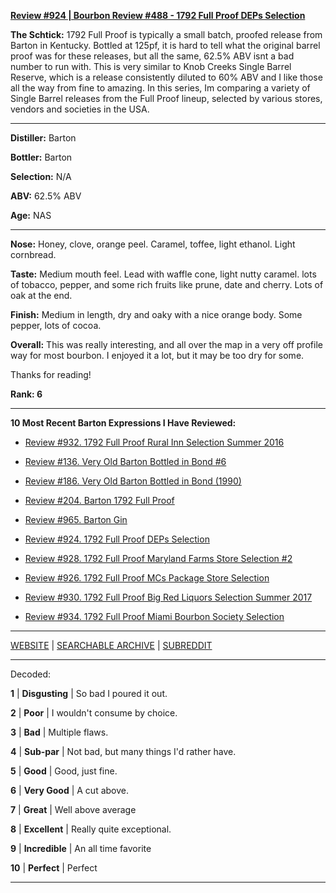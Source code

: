 
[**Review #924 | Bourbon Review #488 - 1792 Full Proof DEPs Selection**]( https://t8ke.review/review-924-1792-full-proof-deps-selection/)

**The Schtick:** 1792 Full Proof is typically a small batch, proofed release from Barton in Kentucky. Bottled at 125pf, it is hard to tell what the original barrel proof was for these releases, but all the same, 62.5% ABV isnt a bad number to run with. This is very similar to Knob Creeks Single Barrel Reserve, which is a release consistently diluted to 60% ABV and I like those all the way from fine to amazing. In this series, Im comparing a variety of Single Barrel releases from the Full Proof lineup, selected by various stores, vendors and societies in the USA.

-----

**Distiller:** Barton

**Bottler:** Barton

**Selection:** N/A

**ABV:** 62.5% ABV

**Age:** NAS 

-----

**Nose:**  Honey, clove, orange peel. Caramel, toffee, light ethanol. Light cornbread.  

**Taste:** Medium mouth feel. Lead with waffle cone, light nutty caramel. lots of tobacco, pepper, and some rich fruits like prune, date and cherry. Lots of oak at the end. 

**Finish:** Medium in length, dry and oaky with a nice orange body. Some pepper, lots of cocoa. 

**Overall:** This was really interesting, and all over the map in a very off profile way for most bourbon. I enjoyed it a lot, but it may be too dry for some. 

Thanks for reading!

**Rank: 6**

----- 

**10 Most Recent Barton Expressions I Have Reviewed:** 

- [Review #932. 1792 Full Proof Rural Inn Selection Summer 2016]( https://t8ke.review/review-932-1792-full-proof-rural-inn-selection-summer-2016/) 

- [Review #136. Very Old Barton Bottled in Bond #6]( https://t8ke.review/review-136-very-old-barton-bib/) 

- [Review #186. Very Old Barton Bottled in Bond (1990)]( https://t8ke.review/review-186-very-old-barton-bottled-in-bond-1990/) 

- [Review #204. Barton 1792 Full Proof]( https://t8ke.review/review-204-1792-full-proof/) 

- [Review #965. Barton Gin]( https://t8ke.review/review-965-barton-gin/) 

- [Review #924. 1792 Full Proof DEPs Selection]( https://t8ke.review/review-924-1792-full-proof-deps-selection/) 

- [Review #928. 1792 Full Proof Maryland Farms Store Selection #2]( https://t8ke.review/review-928-1792-full-proof-maryland-farms-2-selection/) 

- [Review #926. 1792 Full Proof MCs Package Store Selection]( https://t8ke.review/review-926-1792-full-proof-mcs-package-store-selection/) 

- [Review #930. 1792 Full Proof Big Red Liquors Selection Summer 2017]( https://t8ke.review/review-930-1792-full-proof-big-red-liquors-selection-summer-2017/) 

- [Review #934. 1792 Full Proof Miami Bourbon Society Selection]( https://t8ke.review/review-934-1792-full-proof-miami-bourbon-society-selection/) 

-----

[WEBSITE](https://t8ke.review) | [SEARCHABLE ARCHIVE](https://t8ke.review/review-archive/) | [SUBREDDIT](https://reddit.com/r/t8kereviews)

-----

Decoded:

**1** | **Disgusting** | So bad I poured it out.

**2** | **Poor** | I wouldn't consume by choice.

**3** | **Bad** | Multiple flaws.

**4** | **Sub-par** | Not bad, but many things I'd rather have.

**5** | **Good** | Good, just fine.

**6** | **Very Good** | A cut above.

**7** | **Great** | Well above average

**8** | **Excellent** | Really quite exceptional.

**9** | **Incredible** | An all time favorite

**10** | **Perfect** | Perfect

----

